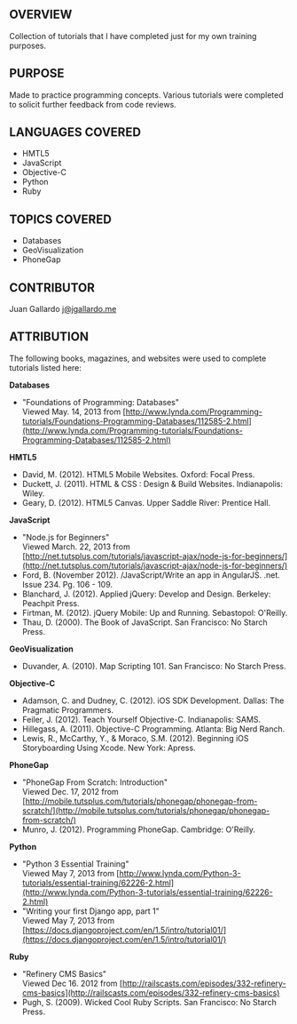OVERVIEW
------------------
Collection of tutorials that I have completed just for my own training purposes. 


PURPOSE
------------------
Made to practice programming concepts. Various tutorials were completed to solicit further feedback from code reviews. 


LANGUAGES COVERED
------------------
* HMTL5
* JavaScript
* Objective-C
* Python
* Ruby

TOPICS COVERED
------------------
* Databases
* GeoVisualization
* PhoneGap


CONTRIBUTOR
------------------
Juan Gallardo j@jgallardo.me


ATTRIBUTION
------------------
The following books, magazines, and websites were used to complete tutorials listed here:

__Databases__
+ "Foundations of Programming: Databases"<br />
Viewed May. 14, 2013 from [http://www.lynda.com/Programming-tutorials/Foundations-Programming-Databases/112585-2.html](http://www.lynda.com/Programming-tutorials/Foundations-Programming-Databases/112585-2.html)

__HMTL5__
+ David, M. (2012). HTML5 Mobile Websites. Oxford: Focal Press.
+ Duckett, J. (2011). HTML & CSS : Design & Build Websites. Indianapolis: Wiley. 
+ Geary, D. (2012). HTML5 Canvas. Upper Saddle River: Prentice Hall.

__JavaScript__
+ "Node.js for Beginners"<br />
Viewed March. 22, 2013 from [http://net.tutsplus.com/tutorials/javascript-ajax/node-js-for-beginners/](http://net.tutsplus.com/tutorials/javascript-ajax/node-js-for-beginners/)
+ Ford, B. (November 2012). /JavaScript/Write an app in AngularJS. .net. Issue 234. Pg. 106 - 109.
+ Blanchard, J. (2012). Applied jQuery: Develop and Design. Berkeley: Peachpit Press.
+ Firtman, M. (2012). jQuery Mobile: Up and Running. Sebastopol: O'Reilly.
+ Thau, D. (2000). The Book of JavaScript. San Francisco: No Starch Press. 

__GeoVisualization__
+ Duvander, A. (2010). Map Scripting 101. San Francisco: No Starch Press.

__Objective-C__
+ Adamson, C. and Dudney, C. (2012). iOS SDK Development. Dallas: The Pragmatic Programmers. 
+ Feiler, J. (2012). Teach Yourself Objective-C. Indianapolis: SAMS. 
+ Hillegass, A. (2011). Objective-C Programming. Atlanta: Big Nerd Ranch.
+ Lewis, R., McCarthy, Y., & Moraco, S.M. (2012). Beginning iOS Storyboarding Using Xcode. New York: Apress.

__PhoneGap__ 
+ "PhoneGap From Scratch: Introduction"<br />
Viewed Dec. 17, 2012 from [http://mobile.tutsplus.com/tutorials/phonegap/phonegap-from-scratch/](http://mobile.tutsplus.com/tutorials/phonegap/phonegap-from-scratch/)
+ Munro, J. (2012). Programming PhoneGap. Cambridge: O'Reilly.

__Python__
+ "Python 3 Essential Training"<br />
Viewed May 7, 2013 from [http://www.lynda.com/Python-3-tutorials/essential-training/62226-2.html](http://www.lynda.com/Python-3-tutorials/essential-training/62226-2.html)
+ "Writing your first Django app, part 1"<br />
Viewed May 7, 2013 from [https://docs.djangoproject.com/en/1.5/intro/tutorial01/](https://docs.djangoproject.com/en/1.5/intro/tutorial01/)

__Ruby__
+ "Refinery CMS Basics"<br />
Viewed Dec 16. 2012 from [http://railscasts.com/episodes/332-refinery-cms-basics](http://railscasts.com/episodes/332-refinery-cms-basics)
+ Pugh, S. (2009). Wicked Cool Ruby Scripts. San Francisco: No Starch Press. 
